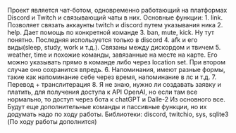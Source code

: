 Проект является чат-ботом, одновременно работающий на платформах Discord
и Twitch и связывающий чаты в них. Основные функции: 1. link. Позволяет
связать аккаунты twitch и discord путем указывания ника 2. help. Дает
помощь по конкретной команде 3. ban, mute, kick. Ну тут понятно.
Последняя используется только в discord 4. afk и его виды(sleep, study,
work и т.д.). Связаны между дискордом и твичем 5. weather, time и
похожие команды, завязанные на месте на карте. Его можно указывать прямо
в команде либо через location set. При втором случае оно сохранится
впредь. 6. Напоминания, имеют разные формы, такие как напоминание себе
через время, напоминание в лс и т.д. 7. Перевод + транслитерация 8. Я не
знаю, нужно ли создавать заявку и платить, для получения доступа к API
OpenAI, но если там все нормально, то доступ через бота к chatGPT и
Dalle-2 Из основного все. Будут еще дополнительные команды и пассивные
функции, но их додумать надо по ходу работы. Библиотеки: discord,
twitchio, sys, sqlite3
(По ходу работы дополнится)